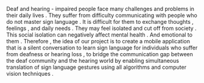 Deaf and hearing - impaired people face many challenges and problems in their daily lives . They suffer from difficulty communicating with people who do not master sign language . It is difficult for them to exchange thoughts , feelings , and daily needs . They may feel isolated and cut off from society . This social isolation can negatively affect mental health . And emotional to them . Therefore , the idea of our project is to create a mobile application that is a silent conversation to learn sign language for individuals who suffer from deafness or hearing loss , to bridge the communication gap between the deaf community and the hearing world by enabling simultaneous translation of sign language gestures using all algorithms and computer vision techniques .
